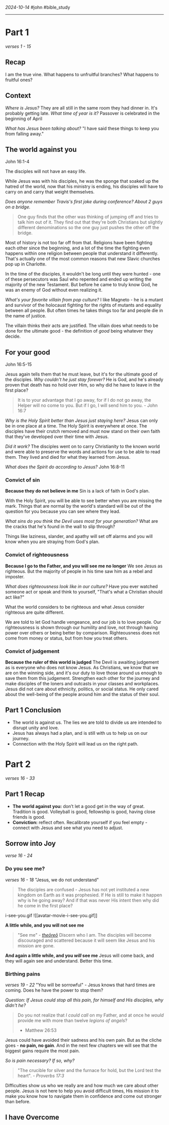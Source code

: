 *2024-10-14* #john #bible_study 
___
# Part 1
*verses 1 - 15*
## Recap
I am the true vine.
What happens to unfruitful branches?
What happens to fruitful ones?
## Context
*Where is Jesus?* They are all still in the same room they had dinner in. It's probably getting late.
*What time of year is it?* Passover is celebrated in the beginning of April

*What has Jesus been talking about?* "I have said these things to keep you from falling away."
## The world against you
John 16:1-4

The disciples will not have an easy life.

While Jesus was with his disciples, he was the sponge that soaked up the hatred of the world, now that his ministry is ending, his disciples will have to carry on and carry that weight themselves.

*Does anyone remember Travis's first joke during conference? About 2 guys on a bridge.*
>One guy finds that the other was thinking of jumping off and tries to talk him out of it. They find out that they're both Christians but slightly different denominations so the one guy just pushes the other off the bridge.

Most of history is not too far off from that. Religions have been fighting each other since the beginning, and a lot of the time the fighting even happens within one religion between people that understand it differently. That's actually one of the most common reasons that new Slavic churches pop up in Charlotte.

In the time of the disciples, it wouldn't be long until they were hunted - one of these persecutors was Saul who repented and ended up writing the majority of the new Testament. But before he came to truly know God, he was an enemy of God without even realizing it.

*What's your favorite villain from pop culture?*
I like Magneto - he is a mutant and survivor of the holocaust fighting for the rights of mutants and equality between all people. But often times he takes things too far and people die in the name of justice.

The villain thinks their acts are justified. The villain does what needs to be done for the  ultimate good - the definition of *good* being whatever they decide.

## For your good
John 16:5-15

Jesus again tells them that he must leave, but it's for the ultimate good of the disciples.
*Why couldn't he just stay forever?*  He is God, and he's already proven that death has no hold over Him, so why did he have to leave in the first place?

> It is to your advantage that I go away, for if I do not go away, the Helper will no come to you. But if I go, I will send him to you.  - John 16:7

*Why is the Holy Spirit better than Jesus just staying here?*
Jesus can only be in one place at a time. The Holy Spirit is everywhere at once.
The disciples have their crutch removed and must now stand on their own faith that they've developed over their time with Jesus.

*Did it work?*
The disciples went on to carry Christianity to the known world and were able to preserve the words and actions for use to be able to read them. They lived and died for what they learned from Jesus.

*What does the Spirit do according to Jesus?*
John 16:8-11
### Convict of sin
**Because they do not believe in me**
Sin is a lack of faith in God's plan.

With the Holy Spirit, you will be able to see better when you are missing the mark.
Things that are normal by the world's standard will be out of the question for you because you can see where they lead.

*What sins do you think the Devil uses most for your generation?*
What are the cracks that he's found in the wall to slip through?

Things like laziness, slander, and apathy will set off alarms and you will know when you are straying from God's plan.
### Convict of righteousness
**Because I go to the Father, and you will see me no longer**
We see Jesus as righteous. But the majority of people in his time saw him as a rebel and imposter.

*What does righteousness look like in our culture?*
Have you ever watched someone act or speak and think to yourself, "That's what a Christian should act like?"

What the world considers to be righteous and what Jesus consider righteous are quite different.

We are told to let God handle vengeance, and our job is to love people. Our righteousness is shown through our humility and love, not through having power over others or being better by comparison.
Righteousness does not come from money or status, but from how you treat others.
### Convict of judgement
**Because the ruler of this world is judged**
The Devil is awaiting judgement as is everyone who does not know Jesus.
As Christians, we know that we are on the winning side, and it's our duty to love those around us enough to save them from this judgement.
Strengthen each other for the journey and make disciples of the loners and outcasts in your classes and workplaces. 
Jesus did not care about ethnicity, politics, or social status. He only cared about the well-being of the people around him and the status of their soul.
## Part 1 Conclusion 
- The world is against us. The lies we are told to divide us are intended to disrupt unity and love.
- Jesus has always had a plan, and is still with us to help us on our journey.
- Connection with the Holy Spirit will lead us on the right path. 

# Part 2
*verses 16 - 33*
## Part 1 Recap
- **The world against you:** don’t let a good  get in the way of great. Tradition is good. Volleyball is good, fellowship is good, having close friends is good. 
- **Conviction:** reflect often. Recalibrate yourself if you feel empty - connect with Jesus and see what you need to adjust. 

## Sorrow into Joy
*verse 16 - 24*
### Do you see me?
*verses 16 - 18*
"Jesus, we do not understand"
> The disciples are confused - Jesus has not yet instituted a new kingdom on Earth as it was prophesied. If He is still to make it happen why is he going away? And if that was never His intent then why did he come in the first place?

i-see-you.gif
 ![[avatar-movie-i-see-you.gif]]

**A little while, and you will not see me**
> "See me" - [_theōreō_](https://www.blueletterbible.org/lexicon/g2334/nkjv/tr/0-1/) 
> Discern who I am. The disciples will become discouraged and scattered because it will seem like Jesus and his mission are gone.

**And again a little while, and you _will_ see me**
Jesus will come back, and they will again see and understand. Better this time.

### Birthing pains
_verses 19 - 22_
"You will be sorrowful" - Jesus knows that hard times are coming. Does he have the power to stop them?

*Question: If Jesus could stop all this pain, for himself and His disciples, why didn't he?*

> Do you not realize that _I could call_ on my Father, and at once he _would_ provide me with more than twelve _legions of angels_? 
> - Matthew 26:53

Jesus could have avoided their sadness and his own pain.
But as the cliche goes - **no pain, no gain**.
And in the next few chapters we will see that the biggest gains require the most pain.

*So is pain necessary? If so, why?*
 > "The crucible for silver and the furnace for hold, but the Lord test the heart". 
 > _- Proverbs 17:3_

Difficulties show us who we really are and how much we care about other people.
Jesus is not here to help you avoid difficult times, His mission it to make you know how to navigate them in confidence and come out stronger than before.


## I have Overcome

 